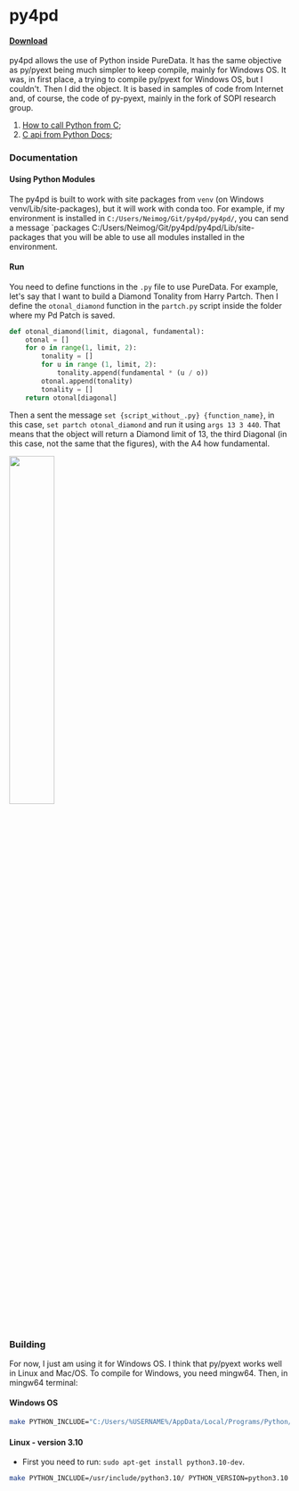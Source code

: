 

# py4pd 
#### [Download](https://github.com/charlesneimog/py4pd/releases)


py4pd allows the use of Python inside PureData. It has the same objective as py/pyext being much simpler to keep compile, mainly for Windows OS. It was, in first place, a trying to compile py/pyext for Windows OS, but I couldn't. Then I did the object. It is based in samples of code from Internet and, of course, the code of py-pyext, mainly in the fork of SOPI research group.
1. [How to call Python from C](https://stackoverflow.com/questions/1056051/how-do-you-call-python-code-from-c-code);
2. [C api from Python Docs](https://docs.python.org/3/extending/embedding.html);


### Documentation

#### Using Python Modules

The py4pd is built to work with site packages from `venv` (on Windows venv/Lib/site-packages), but it will work with conda too. For example, if my environment is installed in `C:/Users/Neimog/Git/py4pd/py4pd/`, you can send a message `packages  C:/Users/Neimog/Git/py4pd/py4pd/Lib/site-packages that you will be able to use all modules installed in the environment.

#### Run 

You need to define functions in the `.py` file to use PureData. For example, let's say that I want to build a Diamond Tonality from Harry Partch. Then I define the `otonal_diamond` function in the `partch.py` script inside the folder where my Pd Patch is saved. 

``` Python
def otonal_diamond(limit, diagonal, fundamental):
    otonal = []
    for o in range(1, limit, 2):
        tonality = []
        for u in range (1, limit, 2):
            tonality.append(fundamental * (u / o))
        otonal.append(tonality)
        tonality = [] 
    return otonal[diagonal]
```

Then a sent the message `set {script_without_.py} {function_name}`, in this case, `set partch otonal_diamond` and run it using `args 13 3 440`. That means that the object will return a Diamond limit of 13, the third Diagonal (in this case, not the same that the figures), with the A4 how fundamental.

<img src="https://user-images.githubusercontent.com/31707161/179780465-0bec0a51-8bdb-4733-a846-7e1952311277.png" width=40% height=40%> 



### Building

For now, I just am using it for Windows OS. I think that py/pyext works well in Linux and Mac/OS. To compile for Windows, you need mingw64. Then, in mingw64 terminal:

#### Windows OS

``` bash 
make PYTHON_INCLUDE="C:/Users/%USERNAME%/AppData/Local/Programs/Python/Python310/include" PYTHON_DLL="C:/Users/%USERNAME%/AppData/Local/Programs/Python/Python310/python310.dll"
```

#### Linux - version 3.10
* First you need to run: `sudo apt-get install python3.10-dev`.

``` bash 
make PYTHON_INCLUDE=/usr/include/python3.10/ PYTHON_VERSION=python3.10 
```




